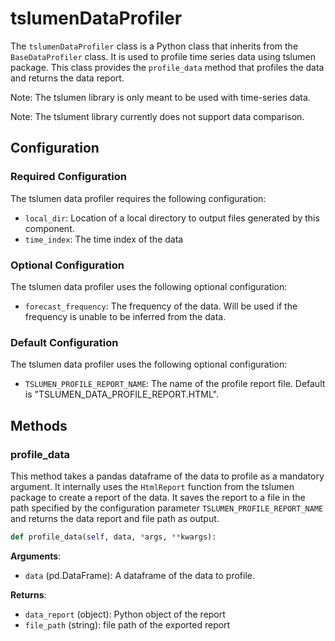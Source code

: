 # tslumenDataProfiler

The `tslumenDataProfiler` class is a Python class that inherits from the `BaseDataProfiler` class. It is used to profile time series data using tslumen package. This class provides the `profile_data` method that profiles the data and returns the data report.

Note: The tslumen library is only meant to be used with time-series data. 

Note: The tslument library currently does not support data comparison. 

## Configuration

### Required Configuration
The tslumen data profiler requires the following configuration: 

- `local_dir`: Location of a local directory to output files generated by this component. 
- `time_index`: The time index of the data

### Optional Configuration
The tslumen data profiler uses the following  optional configuration: 

- `forecast_frequency`: The frequency of the data. Will be used if the frequency is unable to be inferred from the data. 


### Default Configuration
The tslumen data profiler uses the following optional configuration: 

  - `TSLUMEN_PROFILE_REPORT_NAME`: The name of the profile report file. Default is "TSLUMEN_DATA_PROFILE_REPORT.HTML".
 

## Methods

### profile_data

This method takes a pandas dataframe of the data to profile as a mandatory argument. It internally uses the `HtmlReport` function from the tslumen package to create a report of the data. It saves the report to a file in the path specified by the configuration parameter `TSLUMEN_PROFILE_REPORT_NAME` and returns the data report and file path as output.


```python
def profile_data(self, data, *args, **kwargs):
```

**Arguments**: 

- `data` (pd.DataFrame): A dataframe of the data to profile.  

**Returns**:
    
- `data_report` (object): Python object of the report 
- `file_path` (string): file path of the exported report

